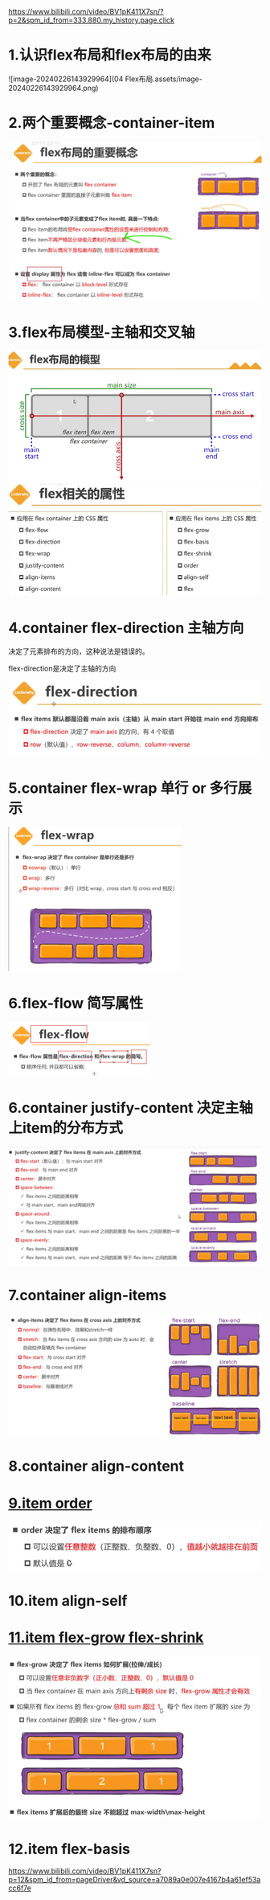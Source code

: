 https://www.bilibili.com/video/BV1pK411X7sn/?p=2&spm_id_from=333.880.my_history.page.click

# 1.认识flex布局和flex布局的由来

![image-20240226143929964](04 Flex布局.assets/image-20240226143929964.png)

# 2.两个重要概念-container-item

<img src="04 Flex布局.assets/image-20240227212032512.png" alt="image-20240227212032512" style="zoom: 67%;" />

# 3.flex布局模型-主轴和交叉轴

<img src="04 Flex布局.assets/image-20240228235627698.png" alt="image-20240228235627698" style="zoom:67%;" />

<img src="04 Flex布局.assets/image-20240228235729054.png" alt="image-20240228235729054" style="zoom:67%;" />

# 4.container   flex-direction 主轴方向

决定了元素排布的方向，这种说法是错误的。

flex-direction是决定了主轴的方向

<img src="04 Flex布局.assets/image-20240229000609504.png" alt="image-20240229000609504" style="zoom: 67%;" />

# 5.container     flex-wrap      单行 or 多行展示

<img src="04 Flex布局.assets/image-20240229121858471.png" alt="image-20240229121858471" style="zoom:50%;" />



# 6.flex-flow 简写属性

<img src="04 Flex布局.assets/image-20240229122024296.png" alt="image-20240229122024296" style="zoom:50%;" />

# 6.container   justify-content 决定主轴上item的分布方式

<img src="04 Flex布局.assets/image-20240306194144737.png" alt="image-20240306194144737" style="zoom: 67%;" />

# 7.container   align-items

<img src="04 Flex布局.assets/image-20240306195238828.png" alt="image-20240306195238828" style="zoom: 55%;" />

# 8.container  align-content

# [9.item order](https://www.bilibili.com/video/BV1pK411X7sn?p=9&vd_source=a7089a0e007e4167b4a61ef53acc6f7e)

<img src="04 Flex布局.assets/image-20240428142345189.png" alt="image-20240428142345189" style="zoom:80%;" />

# 10.item align-self

# [11.item flex-grow  flex-shrink](https://www.bilibili.com/video/BV1pK411X7sn?p=11&spm_id_from=pageDriver&vd_source=a7089a0e007e4167b4a61ef53acc6f7e)

<img src="04 Flex布局.assets/image-20240428145853626.png" alt="image-20240428145853626" style="zoom: 67%;" />

# 12.item flex-basis

https://www.bilibili.com/video/BV1pK411X7sn?p=12&spm_id_from=pageDriver&vd_source=a7089a0e007e4167b4a61ef53acc6f7e























